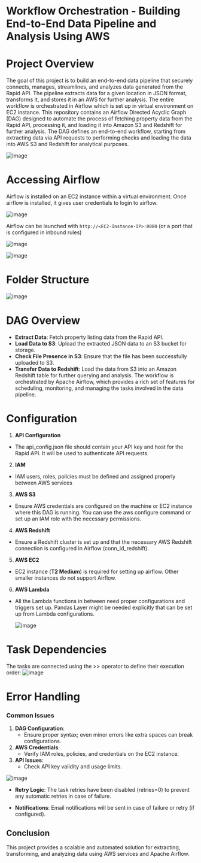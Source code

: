 # Workflow Orchestration - Building End-to-End Data Pipeline and Analysis Using AWS

# Project Overview
The goal of this project is to build an end-to-end data pipeline that securely connects, manages, streamlines, and analyzes data generated from the Rapid API. The pipeline extracts data for a given location in JSON format, transforms it, and stores it in an AWS for further analysis. The entire workflow is orchestrated in Airflow which is set up in virtual environment on EC2 instance. This repository contains an Airflow Directed Acyclic Graph (DAG) designed to automate the process of fetching property data from the Rapid API, processing it, and loading it into Amazon S3 and Redshift for further analysis. The DAG defines an end-to-end workflow, starting from extracting data via API requests to performing checks and loading the data into AWS S3 and Redshift for analytical purposes.

![image](https://github.com/user-attachments/assets/2c26e33a-a44d-456c-99e2-1f0472ed45ab)

# Accessing Airflow 
Airflow is installed on an EC2 instance within a virtual environment. Once airflow is installed, it gives user credentials to login to airflow.

![image](https://github.com/user-attachments/assets/9b9d445a-d95e-4950-9a02-a170d1720710)

Airflow can be launched with `http://<EC2-Instance-IP>:8080` (or a port that is configured in inbound rules)

![image](https://github.com/user-attachments/assets/5313922e-9e13-475e-a3f7-380c994b9458)


![image](https://github.com/user-attachments/assets/493c7d78-1576-4765-b735-c136eda0ab35)


# Folder Structure
![image](https://github.com/user-attachments/assets/5d1bd832-0799-4559-8b0d-d9457784d34f)

# DAG Overview
- **Extract Data**: Fetch property listing data from the Rapid API.
- **Load Data to S3**: Upload the extracted JSON data to an S3 bucket for storage.
- **Check File Presence in S3**: Ensure that the file has been successfully uploaded to S3.
- **Transfer Data to Redshift**: Load the data from S3 into an Amazon Redshift table for further querying and analysis.
The workflow is orchestrated by Apache Airflow, which provides a rich set of features for scheduling, monitoring, and managing the tasks involved in the data pipeline.

# Configuration
1. **API Configuration**
- The api_config.json file should contain your API key and host for the Rapid API. It will be used to authenticate API requests.
2. **IAM**
- IAM users, roles, policies must be defined and assigned properly between AWS services
3. **AWS S3**
- Ensure AWS credentials are configured on the machine or EC2 instance where this DAG is running. You can use the aws configure command or set up an IAM role with the necessary permissions.
4. **AWS Redshift**
- Ensure a Redshift cluster is set up and that the necessary AWS Redshift connection is configured in Airflow (conn_id_redshift).
5. **AWS EC2** 
- EC2 instance (**T2 Medium**) is required for setting up airflow. Other smaller instances do not support Airflow.
6. **AWS Lambda**
- All the Lambda functions in between need proper configurations and triggers set up. Pandas Layer might be needed explicitly that can be set up from Lambda configurations.
  
  ![image](https://github.com/user-attachments/assets/9fdc55e6-d2dd-48ef-aa2a-bbf11847f4b9)


# Task Dependencies
The tasks are connected using the >> operator to define their execution order:
![image](https://github.com/user-attachments/assets/1a4533f6-7787-40f8-81af-ec6f9692ae9b)

# Error Handling
### Common Issues
1. **DAG Configuration**:
   - Ensure proper syntax; even minor errors like extra spaces can break configurations.
2. **AWS Credentials**:
   - Verify IAM roles, policies, and credentials on the EC2 instance.
3. **API Issues**:
   - Check API key validity and usage limits.

![image](https://github.com/user-attachments/assets/bbe511b6-1c15-4fa6-9213-6d207be7d70d)

- **Retry Logic**: The task retries have been disabled (retries=0) to prevent any automatic retries in case of failure.

- **Notifications**: Email notifications will be sent in case of failure or retry (if configured).

## Conclusion
This project provides a scalable and automated solution for extracting, transforming, and analyzing data using AWS services and Apache Airflow.
  
